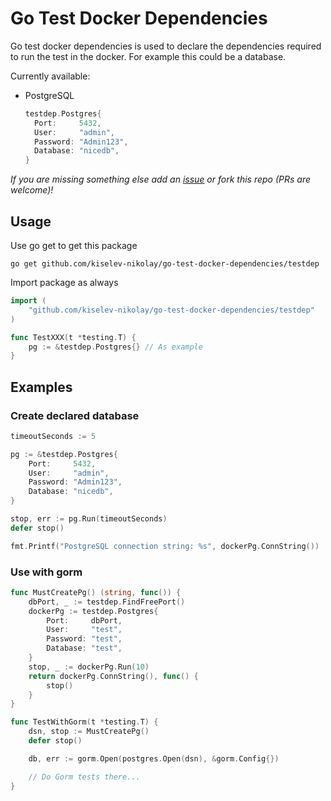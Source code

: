 # Go Test Docker Dependencies

Go test docker dependencies is used to declare the dependencies required to run the test in the docker. For example this could be a database.

Currently available:
+ PostgreSQL

    ```go
    testdep.Postgres{
      Port:     5432,
      User:     "admin",
      Password: "Admin123",
      Database: "nicedb",
    }
    ```

_If you are missing something else add an [issue](https://github.com/kiselev-nikolay/go-test-docker-dependencies/issues/new) or fork this repo (PRs are welcome)!_


## Usage

Use go get to get this package

```shell
go get github.com/kiselev-nikolay/go-test-docker-dependencies/testdep
```

Import package as always

```go
import (
	"github.com/kiselev-nikolay/go-test-docker-dependencies/testdep"
)

func TestXXX(t *testing.T) {
	pg := &testdep.Postgres{} // As example
}
```


## Examples


### Create declared database

```go
timeoutSeconds := 5

pg := &testdep.Postgres{
	Port:     5432,
	User:     "admin",
	Password: "Admin123",
	Database: "nicedb",
}

stop, err := pg.Run(timeoutSeconds)
defer stop()

fmt.Printf("PostgreSQL connection string: %s", dockerPg.ConnString())
```

### Use with gorm

```go
func MustCreatePg() (string, func()) {
	dbPort, _ := testdep.FindFreePort()
	dockerPg := testdep.Postgres{
		Port:     dbPort,
		User:     "test",
		Password: "test",
		Database: "test",
	}
	stop, _ := dockerPg.Run(10)
	return dockerPg.ConnString(), func() {
		stop()
	}
}

func TestWithGorm(t *testing.T) {
	dsn, stop := MustCreatePg()
	defer stop()

	db, err := gorm.Open(postgres.Open(dsn), &gorm.Config{})

	// Do Gorm tests there...
}
```